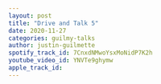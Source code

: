 ```yaml
---
layout: post
title: "Drive and Talk 5"
date: 2020-11-27
categories: guilmy-talks
author: justin-guilmette
spotify_track_id: 7CnxdNMwoYsxMoNidP7K2h
youtube_video_id: YNVTe9ghymw
apple_track_id: 
---
```

